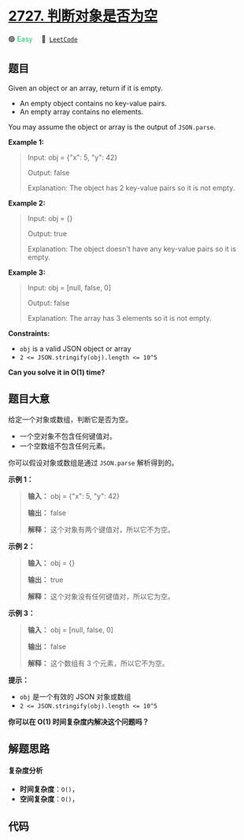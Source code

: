 # [2727. 判断对象是否为空](https://leetcode.com/problems/is-object-empty)

🟢 <font color=#15bd66>Easy</font>&emsp; 🔗&ensp;[`LeetCode`](https://leetcode.com/problems/is-object-empty)


## 题目

Given an object or an array, return if it is empty.

  * An empty object contains no key-value pairs.
  * An empty array contains no elements.

You may assume the object or array is the output of `JSON.parse`.



**Example 1:**

> Input: obj = {"x": 5, "y": 42}
> 
> Output: false
> 
> Explanation: The object has 2 key-value pairs so it is not empty.

**Example 2:**

> Input: obj = {}
> 
> Output: true
> 
> Explanation: The object doesn't have any key-value pairs so it is empty.

**Example 3:**

> Input: obj = [null, false, 0]
> 
> Output: false
> 
> Explanation: The array has 3 elements so it is not empty.

**Constraints:**

  * `obj` is a valid JSON object or array
  * `2 <= JSON.stringify(obj).length <= 10^5`



**Can you solve it in O(1) time?**


## 题目大意

给定一个对象或数组，判断它是否为空。

  * 一个空对象不包含任何键值对。
  * 一个空数组不包含任何元素。

你可以假设对象或数组是通过 `JSON.parse` 解析得到的。



**示例 1：**

> 
> 
> 
> 
> 
> **输入：** obj = {"x": 5, "y": 42}
> 
> **输出：** false
> 
> **解释：** 这个对象有两个键值对，所以它不为空。
> 
> 

**示例 2：**

> 
> 
> 
> 
> 
> **输入：** obj = {}
> 
> **输出：** true
> 
> **解释：** 这个对象没有任何键值对，所以它为空。
> 
> 

**示例 3：**

> 
> 
> 
> 
> 
> **输入：** obj = [null, false, 0]
> 
> **输出：** false
> 
> **解释：** 这个数组有 3 个元素，所以它不为空。
> 
> 



**提示：**

  * `obj` 是一个有效的 JSON 对象或数组
  * `2 <= JSON.stringify(obj).length <= 10^5`



**你可以在 O(1) 时间复杂度内解决这个问题吗？**


## 解题思路

#### 复杂度分析

- **时间复杂度**：`O()`，
- **空间复杂度**：`O()`，

## 代码

```javascript

```